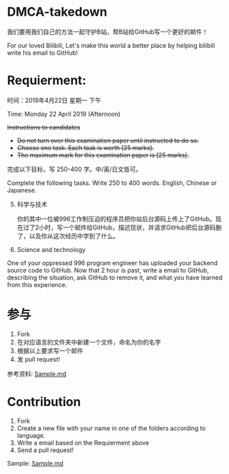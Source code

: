 # DMCA-takedown

我们要用我们自己的方法一起守护B站，帮B站给GitHub写一个更好的邮件！

For our loved Bilibili, Let's make this world a better place by helping bilibili write his email to GitHub!

# Requierment:

时间：2019年4月22日 星期一 下午

Time: Monday 22 April 2019 (Afternoon)

~~Instructions to candidates~~
* ~~Do not turn over this examination paper until instructed to do so.~~
* ~~Choose one task. Each task is worth [25 marks].~~
* ~~The maximum mark for this examination paper is [25 marks].~~

完成以下目标，写 250-400 字。中/英/日文皆可。

Complete the following tasks. Write 250 to 400 words. English, Chinese or Japanese.

5. 科学与技术

   你的其中一位被996工作制压迫的程序员把你站后台源码上传上了GitHub。现在过了2小时，写一个邮件给GitHub，描述现状，并请求GitHub把后台源码删了，以及你从这次经历中学到了什么。

5. Science and technology

  One of your oppressed 996 program engineer has uploaded your backend source code to GitHub. Now that 2 hour is past, write a email to GitHub, describing the situation, ask GitHub to remove it, and what you have learned from this experience.


# 参与

1. Fork
2. 在对应语言的文件夹中新建一个文件，命名为你的名字
3. 根据以上要求写一个邮件
4. 发 pull request!

参考资料: [Sample.md](Sample.md)

# Contribution

1. Fork
2. Create a new file with your name in one of the folders according to language.
3. Write a email based on the Requierment above
4. Send a pull request!

Sample: [Sample.md](Sample.md)

